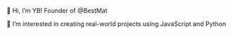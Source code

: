 👋 Hi, I’m YB! Founder of @BestMat

👀 I’m interested in creating real-world projects using JavaScript and Python
